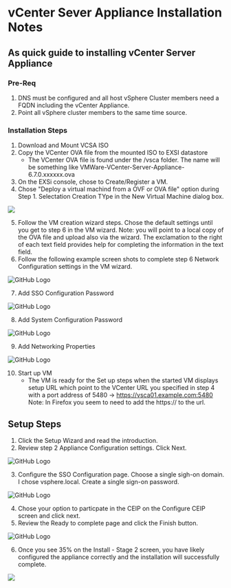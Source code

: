 # vCenter Sever Appliance Installation Notes

## As quick guide to installing vCenter Server Appliance

### Pre-Req
1. DNS must be configured and all host vSphere Cluster members need a FQDN including the vCenter Appliance.
2. Point all vSphere cluster members to the same time source.  


### Installation Steps
1. Download and Mount VCSA ISO
2. Copy the VCenter OVA file from the mounted ISO to EXSI datastore
    - The VCenter OVA file is found under the /vsca folder.  The name will be something like VMWare-VCenter-Server-Appliance-6.7.0.xxxxxx.ova
3. On the EXSi console, chose to Create/Register a VM.  
4. Chose "Deploy a virtual machind from a OVF or OVA file" option during Step 1. Selectation Creation TYpe in the New Virtual Machine dialog box.

![](/images/SelectCreationType.png)

5. Follow the VM creation wizard steps.  Chose the default settings until you get to step 6 in the VM wizard.  Note: you will point to a local copy of the OVA file and upload also via the wizard.  The exclamation to the right of each text field provides help for completing the information in the text field.
6. Follow the following example screen shots to complete step 6 Network Configuration settings in the VM wizard.

![GitHub Logo](/images/NetworkConfiguration01.png)


7. Add SSO Configuration Password

![GitHub Logo](/images/SSOConfigPassword01.png)


8. Add System Configuration Password

![GitHub Logo](/images/SystemConfigurationPassword03.png)


9. Add Networking Properties

![GitHub Logo](/images/NetworkingProperties04.png)


10. Start up VM
    - The VM is ready for the Set up steps when the started VM displays setup URL which point to the VCenter URL you specified in step 4 with a port address of 5480 -> https://vsca01.example.com:5480  Note: In Firefox you seem to need to add the https:// to the url.


## Setup Steps

1. Click the Setup Wizard and read the introduction.
2. Review step 2 Appliance Configuration settings. Click Next.

![GitHub Logo](/images/ApplianceConfiguration05.png)

3. Configure the SSO Configuration page.  Choose a single sigh-on domain.  I chose vsphere.local.  Create a single sign-on password.

![GitHub Logo](/images/SSOConfiguration06.png)


4. Chose your option to particpate in the CEIP on the Configure CEIP screen and click next.
5. Review the Ready to complete page and click the Finish button.

![GitHub Logo](/images/ReadyToComplete07.png)

6. Once you see 35% on the Install - Stage 2 screen, you have likely configured the appliance correctly and the installation will successfully complete.

![](/images/install2.png)
